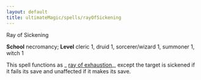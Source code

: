 ```yaml
---
layout: default
title: ultimateMagic/spells/rayOfSickening
---
```

Ray of Sickening

**School** necromancy; **Level** cleric 1, druid 1, sorcerer/wizard 1, summoner 1, witch 1

This spell functions as _ [ray of exhaustion](spells/rayOfExhaustion#_ray-of-exhaustion)_, except the target is sickened if it fails its save and unaffected if it makes its save.

